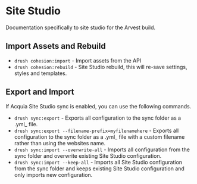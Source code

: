 # Site Studio

Documentation specifically to site studio for the Arvest build. 

## Import Assets and Rebuild

- `drush cohesion:import` - Import assets from the API
- `drush cohesion:rebuild` - Site Studio rebuild, this will re-save settings, styles and templates.

## Export and Import

If Acquia Site Studio sync is enabled, you can use the following commands.
- `drush sync:export` - Exports all configuration to the sync folder as a .yml_ file.
- `drush sync:export --filename-prefix=myfilenamehere` - Exports all configuration to the sync folder as a .yml_ file with a custom filename rather than using the websites name.
- `drush sync:import --overwrite-all` - Imports all configuration from the sync folder and overwrite existing Site Studio configuration.
- `drush sync:import --keep-all` - Imports all Site Studio configuration from the sync folder and keeps existing Site Studio configuration and only imports new configuration.
